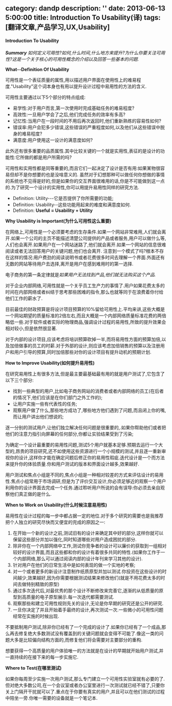 category: dandp
description: ''
date: 2013-06-13 5:00:00
title: Introduction To Usability(译)
tags: [翻译文章,产品学习,UX,Usability]
---

<h4>Introduction To Usability</h4>
<strong><em>Summary</em></strong> <em>如何定义可用性?如何,什么时间,什么地方来提升?为什么你要关注可用性?这是一个关于核心的可用性概念的介绍以及回答一些基本的问题.</em>

<strong>What--Definition Of Usability</strong>

可用性是一个表征质量的属性,用以描述用户界面在使用性上的难易程度."Usability"这个词本身也有用以提升设计过程中易用性的方法的含义.

可用性主要通过以下5个部分的特点组成:
<ul>
	<li>易学性:对于用户而言,第一次使用时完成基础任务的难易程度?</li>
	<li>高效性:一旦用户学会了之后,他们完成任务的效率有多高?</li>
	<li>记忆性:当用户在一段时间的不用后再次返回时,他们重新熟练的容易性如何?</li>
	<li>错误率:用户会犯多少错误,这些错误的严重程度如何,以及他们从这些错误中脱身的难易程度?</li>
	<li>满意度:用户使用这一设计的满意度如何?</li>
</ul>
此外还有很多重要的品质属性.其中比较关键的一个就是实用性,表征的是设计的功能性:它所做的都是用户所需的吗?

可用性和实用性都是同等重要的,而且它们一起决定了设计是否有用:如果某物很容易但却不是你想要的也是没啥意义的. 虽然对于幻想那种可以做任何你想做的事情的系统也不见得是好的,但是如果你的交互界面很难用的话,你是不可能做到这一点的.为了研究一个设计的实用性,你可以用提升易用性同样的研究方法.
<ul>
	<li>Definition: Utility---它是否提供了你所需要的功能;</li>
	<li>Definition: Usability--这些功能用起来的难度和满意度如何.</li>
	<li>Definition: <strong>Useful = Usability + Utility</strong></li>
</ul>
<strong>Why Usability is Important(为什么可用性这么重要)</strong>

在网络上,可用性是一个必须要考虑的生存条件.如果一个网站非常难用,人们就会离开.如果一个公司的主页不能描述清楚公司提供的产品或者服务,用户可以做什么等,人们也会离开.如果用户在一个网站迷路了,他们就会离开.如果一个网站的信息很难阅读或者无法回答用户的关键问题,他们也会离开. 注意到一个模式了吗?根本不存在这样的情况:用户费劲的阅读说明书或者花费很多时间去理解一个界面.外面还有无数的网站等待用户去选择,离开是用户在感到难用时的第一选择.

电子商务的第一条定律就是<em>如果用户无法找到产品,他们就无法购买这个产品.</em>

对于企业内部网络,可用性就是一个关乎员工生产力的事情了.用户如果花费太多的时间在内部网络或者纠结于思考那些困难的指令,那么也就等同于在浪费着你付给他们工作的薪水了.

目前最佳的财政预算是将设计项目预算的10%留给可用性上.平均来讲,这些大概是一个网站期望的质量标准的2倍左右,而且大概是一个内部网络质量标准花费的两倍略低一些.对于软件或者实际的物理商品,强调设计过程的易用性,所致的提升效果会相对较小,但是依然很显著.

对于内部的设计项目,应该考虑将培训预算砍掉一半,而将易用性方面的预算加倍,以及加倍做事的员工的时薪.对于外部的设计,则应该考虑加倍销售的预算以及注册用户和用户引导的预算,同时加倍那些对你的设计项目有提升动机的预期计划.

<strong>How to Improve Usability(如何提升易用性)</strong>

在研究易用性上有很多方法,但是最主要最基础最有用的就是用户测试了,它包含了以下三个部分:
<ul>
	<li>找到一些典型的用户,比如电子商务网站的消费者或者内部网络的员工(在后者的情况下,他们应该是在你们部门之外工作的);</li>
	<li>让用户实施一些有代表性的任务;</li>
	<li>观察用户做了什么,那些地方成功了,哪些地方他们遇到了问题,而且闭上你的嘴,而让用户讲出他们想说的;</li>
</ul>
逐一分别的测试用户,让他们独立解决任何问题是很重要的,.如果你帮助他们或者把他们的注意力指引向屏幕的任何部分,你都让实验结果受到了污染;

为确定一个设计最重要的易用性问题,测试5个用户就基本足够.预期去运行一个大型的,昂贵的项目研究,还不如使用这些资源进行一个小规模的测试,并且逐一重新审视你的设计,这样你才能在确定问题后修正你的易用性瑕疵.迭代设计是一个而方法来提升你的体验质量.你和用户测试的版本和界面设计越多,效果越好.

用户测试和焦点小组是不同的,焦点小组是一种相对较差的方式来评估设计的易用性.焦点小组常用于市场调研,但是为了评价交互设计,你必须足够近的观察一个用户利用你的设计界面去完成一个任务.通过聆听用户所说的会有误导:你必须去亲自观察他们真正做的是什么.

<strong>When to Work on Usability(什么时候注意易用性)</strong>

易用性在设计过程的每一步中都占据一定的地位.对于多个研究的需要也是我推荐把个人独立的研究尽快而又便宜的完成的原因之一:
<ol>
	<li>在开始一个新的设计之前,测试旧有的设计来确定其中好的部分,这样你就可以保留这些部分并加以强化,同时知道哪些对用户造成困扰的部分.</li>
	<li>除非你在一个内部网络中工作,测试你竞争者的设计可以廉价的获取到一组相对较好的设计界面,而且这些都和你的设计有着很多共同的特性.(如果你工作于一个内部网络,那么可以通过阅读内部的设计年刊来学习其他的设计).</li>
	<li>针对用户在他们的日常生活中是如何表现的做一个实地的考察;</li>
	<li>对一个或者更多的新设计注意制作纸质原型并加以测试.你投资在这些设计的时间越少,效果越好,因为你需要根据测试结果来修改他们(就是不用花费太多的时间去做特别精致的原型)</li>
	<li>通过多次迭代后,对最优秀的那个设计不断修改来完善它,逐渐的从低质量的原型到高质量的电子原型展示.每一次迭代都需要测试.</li>
	<li>观察那些和建立可用性规则先关的设计,无论是你早期的研究还是公开的研究.</li>
	<li>一旦你决定了并且开始着手最终的设计,再次测试一次.一些微小的可用性问题经常在实施的时候出现.</li>
</ol>
不要抵制用户测试,除非你已经有了一个完成的设计了.如果你已经有了一个成品,那么再去修复绝大多数测试没有覆盖到的关键问题就会变得不可能了.像这一类的问题大多是比较偏向结构方面的,而修复他们将会需要对主要部分的重构.

想要获得一个高质量的用户体验唯一的方法就是在设计的早期就开始用户测试,并一直持续的在接下来的每一步实施它.

<strong>Where to Test(在哪里测试)</strong>

如果你每周至少实施一次用户测试,那么专门建立一个可用性实验室就有必要的了.但对绝大多数公司,在一个会议室或者办公室里进行一次测试就已经不错了,只要你关上门隔开干扰就可以了.重点在于你要有真实的用户,并且可以在他们测试的过程中陪坐一旁.你唯一需要的设备就是一个笔记本.

